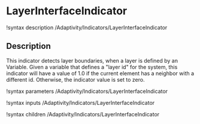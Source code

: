 # LayerInterfaceIndicator

!syntax description /Adaptivity/Indicators/LayerInterfaceIndicator

## Description
This indicator detects layer boundaries, when a layer is defined by an Variable. Given a variable that defines a
"layer id" for the system, this indicator will have a value of 1.0 if the current element has a neighbor with
a different id. Otherwise, the indicator value is set to zero.

!syntax parameters /Adaptivity/Indicators/LayerInterfaceIndicator

!syntax inputs /Adaptivity/Indicators/LayerInterfaceIndicator

!syntax children /Adaptivity/Indicators/LayerInterfaceIndicator
